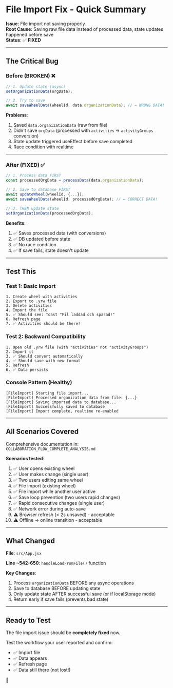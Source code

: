 # File Import Fix - Quick Summary

**Issue**: File import not saving properly  
**Root Cause**: Saving raw file data instead of processed data, state updates happened before save  
**Status**: ✅ **FIXED**

---

## The Critical Bug

### Before (BROKEN) ❌
```javascript
// 1. Update state (async)
setOrganizationData(orgData);

// 2. Try to save
await saveWheelData(wheelId, data.organizationData); // ← WRONG DATA!
```

**Problems**:
1. Saved `data.organizationData` (raw from file)
2. Didn't save `orgData` (processed with `activities` → `activityGroups` conversion)
3. State update triggered useEffect before save completed
4. Race condition with realtime

---

### After (FIXED) ✅
```javascript
// 1. Process data FIRST
const processedOrgData = processData(data.organizationData);

// 2. Save to database FIRST
await updateWheel(wheelId, {...});
await saveWheelData(wheelId, processedOrgData); // ← CORRECT DATA!

// 3. THEN update state
setOrganizationData(processedOrgData);
```

**Benefits**:
1. ✅ Saves processed data (with conversions)
2. ✅ DB updated before state
3. ✅ No race condition
4. ✅ If save fails, state doesn't update

---

## Test This

### Test 1: Basic Import
```
1. Create wheel with activities
2. Export to .yrw file
3. Delete activities
4. Import the file
5. ✅ Should see: Toast "Fil laddad och sparad!"
6. Refresh page
7. ✅ Activities should be there!
```

### Test 2: Backward Compatibility
```
1. Open old .yrw file (with "activities" not "activityGroups")
2. Import it
3. ✅ Should convert automatically
4. ✅ Should save with new format
5. Refresh
6. ✅ Data persists
```

### Console Pattern (Healthy)
```
[FileImport] Starting file import...
[FileImport] Processed organization data from file: {...}
[FileImport] Saving imported data to database...
[FileImport] Successfully saved to database
[FileImport] Import complete, realtime re-enabled
```

---

## All Scenarios Covered

Comprehensive documentation in: `COLLABORATION_FLOW_COMPLETE_ANALYSIS.md`

**Scenarios tested**:
1. ✅ User opens existing wheel
2. ✅ User makes change (single user)
3. ✅ Two users editing same wheel
4. ✅ File import (existing wheel)
5. ✅ File import while another user active
6. ✅ Save loop prevention (two users rapid changes)
7. ✅ Rapid consecutive changes (single user)
8. ✅ Network error during auto-save
9. ⚠️ Browser refresh (< 2s unsaved) - acceptable
10. ⚠️ Offline → online transition - acceptable

---

## What Changed

**File**: `src/App.jsx`

**Line ~542-650**: `handleLoadFromFile()` function

**Key Changes**:
1. Process `organizationData` BEFORE any async operations
2. Save to database BEFORE updating state
3. Only update state AFTER successful save (or if localStorage mode)
4. Return early if save fails (prevents bad state)

---

## Ready to Test

The file import issue should be **completely fixed** now. 

Test the workflow your user reported and confirm:
- ✅ Import file
- ✅ Data appears
- ✅ Refresh page
- ✅ Data still there (not lost!)

🚀

